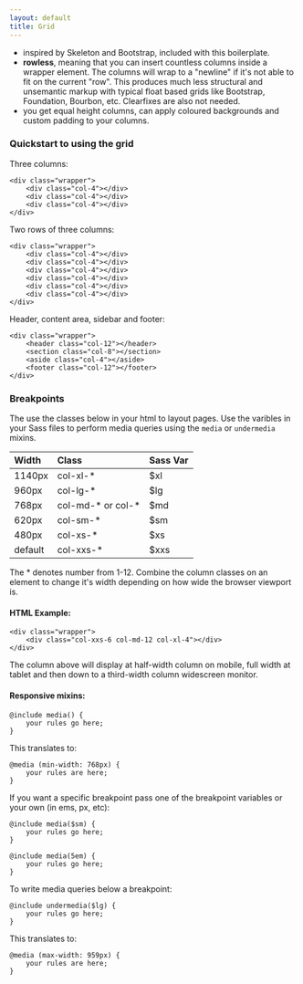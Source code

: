 ```yaml
---
layout: default
title: Grid
---
```


- inspired by Skeleton and Bootstrap, included with this boilerplate.
- **rowless**, meaning that you can insert countless columns inside a wrapper element. The columns will wrap to a "newline" if it's not able to fit on the current "row". This produces much less structural and unsemantic markup with typical float based grids like Bootstrap, Foundation, Bourbon, etc. Clearfixes are also not needed.
- you get equal height columns, can apply coloured backgrounds and custom padding to your columns.

### Quickstart to using the grid

Three columns:

```
<div class="wrapper">
	<div class="col-4"></div>
	<div class="col-4"></div>
	<div class="col-4"></div>
</div>
```

Two rows of three columns:

```
<div class="wrapper">
	<div class="col-4"></div>
	<div class="col-4"></div>
	<div class="col-4"></div>
	<div class="col-4"></div>
	<div class="col-4"></div>
	<div class="col-4"></div>
</div>
```

Header, content area, sidebar and footer:

```
<div class="wrapper">
	<header class="col-12"></header>
	<section class="col-8"></section>
	<aside class="col-4"></aside>
	<footer class="col-12"></footer>
</div>
```

### Breakpoints

The use the classes below in your html to layout pages. Use the varibles in your Sass files to perform media queries using the `media` or `undermedia` mixins.


|Width  |Class            |Sass Var|
|:------|:----------------|:--------|
|1140px |col-xl-*         |$xl|
|960px  |col-lg-*         |$lg|
|768px  |col-md-* or col-*|$md|
|620px  |col-sm-*         |$sm|
|480px  |col-xs-*         |$xs|
|default|col-xxs-*        |$xxs|

The * denotes number from 1-12. Combine the column classes on an element to change it's width depending on how wide the browser viewport is.

#### HTML Example:

```
<div class="wrapper">
	<div class="col-xxs-6 col-md-12 col-xl-4"></div>
</div>
```

The column above will display at half-width column on mobile, full width at tablet and then down to a third-width column widescreen monitor.

#### Responsive mixins:

```
@include media() {
	your rules go here;
}
```

This translates to:

```
@media (min-width: 768px) {
	your rules are here;
}
```

If you want a specific breakpoint pass one of the breakpoint variables or your own (in ems, px, etc):

```
@include media($sm) {
	your rules go here;
}
```

```
@include media(5em) {
	your rules go here;
}
```

To write media queries below a breakpoint:

```
@include undermedia($lg) {
	your rules go here;
}
```

This translates to:

```
@media (max-width: 959px) {
	your rules are here;
}
```